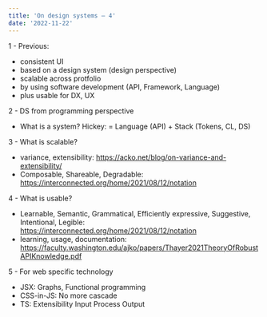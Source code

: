 ```yaml
---
title: 'On design systems — 4'
date: '2022-11-22'
---
```


1 - Previous:

- consistent UI
- based on a design system (design perspective)
- scalable across protfolio
- by using software development (API, Framework, Language)
- plus usable for DX, UX

2 - DS from programming perspective

- What is a system? Hickey: = Language (API) + Stack (Tokens, CL, DS)

3 - What is scalable?

- variance, extensibility: https://acko.net/blog/on-variance-and-extensibility/
- Composable, Shareable, Degradable: https://interconnected.org/home/2021/08/12/notation

4 - What is usable?

- Learnable, Semantic, Grammatical, Efficiently expressive, Suggestive, Intentional, Legible: https://interconnected.org/home/2021/08/12/notation
- learning, usage, documentation: https://faculty.washington.edu/ajko/papers/Thayer2021TheoryOfRobustAPIKnowledge.pdf

5 - For web specific technology

- JSX: Graphs, Functional programming
- CSS-in-JS: No more cascade
- TS: Extensibility Input<T> Process<T> Output<T>
